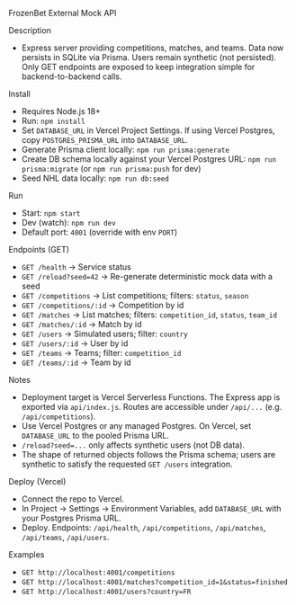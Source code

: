 FrozenBet External Mock API

Description
- Express server providing competitions, matches, and teams. Data now persists in SQLite via Prisma. Users remain synthetic (not persisted). Only GET endpoints are exposed to keep integration simple for backend-to-backend calls.

Install
- Requires Node.js 18+
- Run: `npm install`
- Set `DATABASE_URL` in Vercel Project Settings. If using Vercel Postgres, copy `POSTGRES_PRISMA_URL` into `DATABASE_URL`.
- Generate Prisma client locally: `npm run prisma:generate`
- Create DB schema locally against your Vercel Postgres URL: `npm run prisma:migrate` (or `npm run prisma:push` for dev)
- Seed NHL data locally: `npm run db:seed`

Run
- Start: `npm start`
- Dev (watch): `npm run dev`
- Default port: `4001` (override with env `PORT`)

Endpoints (GET)
- `GET /health` → Service status
- `GET /reload?seed=42` → Re-generate deterministic mock data with a seed
- `GET /competitions` → List competitions; filters: `status`, `season`
- `GET /competitions/:id` → Competition by id
- `GET /matches` → List matches; filters: `competition_id`, `status`, `team_id`
- `GET /matches/:id` → Match by id
- `GET /users` → Simulated users; filter: `country`
- `GET /users/:id` → User by id
- `GET /teams` → Teams; filter: `competition_id`
- `GET /teams/:id` → Team by id

Notes
- Deployment target is Vercel Serverless Functions. The Express app is exported via `api/index.js`. Routes are accessible under `/api/...` (e.g. `/api/competitions`).
- Use Vercel Postgres or any managed Postgres. On Vercel, set `DATABASE_URL` to the pooled Prisma URL.
- `/reload?seed=...` only affects synthetic users (not DB data).
- The shape of returned objects follows the Prisma schema; users are synthetic to satisfy the requested `GET /users` integration.

Deploy (Vercel)
- Connect the repo to Vercel.
- In Project → Settings → Environment Variables, add `DATABASE_URL` with your Postgres Prisma URL.
- Deploy. Endpoints: `/api/health`, `/api/competitions`, `/api/matches`, `/api/teams`, `/api/users`.

Examples
- `GET http://localhost:4001/competitions`
- `GET http://localhost:4001/matches?competition_id=1&status=finished`
- `GET http://localhost:4001/users?country=FR`
